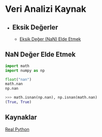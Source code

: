 # Veri Analizi Kaynak

<!-- TOC -->

- ## Eksik Değerler
  - [Eksik Değer (NaN) Elde Etmek](#nan-değer-elde-etmek)

<!-- /TOC -->

## NaN Değer Elde Etmek

```python
import math
import numpy as np

float("nan")
math.nan
np.nan

>>> math.isnan(np.nan), np.isnan(math.nan)
(True, True)
```

## Kaynaklar

[Real Python](https://realpython.com/)
